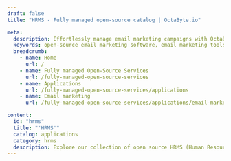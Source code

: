 ```yaml
---
draft: false
title: "HRMS - Fully managed open-source catalog | OctaByte.io"

meta:
  description: Effortlessly manage email marketing campaigns with OctaByte's open-source email marketing software and fully managed services.
  keywords: open-source email marketing software, email marketing tools, email automation, subscriber management, campaign analytics, managed email services, hassle-free email marketing, OctaByte email software, fully managed services, email software installation, email marketing backup.
  breadcrumb:
    - name: Home
      url: /
    - name: Fully managed Open-Source Services
      url: /fully-managed-open-source-services
    - name: Applications
      url: /fully-managed-open-source-services/applications
    - name: Email marketing
      url: /fully-managed-open-source-services/applications/email-marketing

content:
  id: "hrms"
  title: "'HRMS'"
  catalog: applications
  category: hrms
  description: Explore our collection of open source HRMS (Human Resource Management) software on OctaByte. We handle installation, backup, updates, support, and maintenance, ensuring a streamlined content management experience for your website or platform.
---
```

